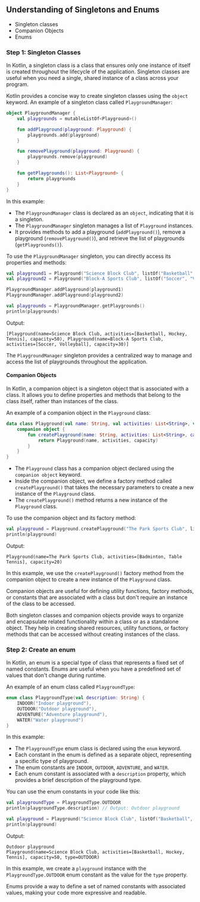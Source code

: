 ## Understanding of Singletons and Enums

- Singleton classes
- Companion Objects
- Enums

### Step 1: Singleton Classes


In Kotlin, a singleton class is a class that ensures only one instance of itself is created throughout the lifecycle of the application. Singleton classes are useful when you need a single, shared instance of a class across your program.

Kotlin provides a concise way to create singleton classes using the `object` keyword. An example of a singleton class called `PlaygroundManager`:

```kotlin
object PlaygroundManager {
    val playgrounds = mutableListOf<Playground>()

    fun addPlayground(playground: Playground) {
        playgrounds.add(playground)
    }

    fun removePlayground(playground: Playground) {
        playgrounds.remove(playground)
    }

    fun getPlaygrounds(): List<Playground> {
        return playgrounds
    }
}
```

In this example:
- The `PlaygroundManager` class is declared as an `object`, indicating that it is a singleton.
- The `PlaygroundManager` singleton manages a list of `Playground` instances.
- It provides methods to add a playground (`addPlayground()`), remove a playground (`removePlayground()`), and retrieve the list of playgrounds (`getPlaygrounds()`).

To use the `PlaygroundManager` singleton, you can directly access its properties and methods:

```kotlin
val playground1 = Playground("Science Block Club", listOf("Basketball", "Hockey", "Tennis"), 50)
val playground2 = Playground("Block-A Sports Club", listOf("Soccer", "Volleyball"), 30)

PlaygroundManager.addPlayground(playground1)
PlaygroundManager.addPlayground(playground2)

val playgrounds = PlaygroundManager.getPlaygrounds()
println(playgrounds)
```

Output:
```
[Playground(name=Science Block Club, activities=[Basketball, Hockey, Tennis], capacity=50), Playground(name=Block-A Sports Club, activities=[Soccer, Volleyball], capacity=30)]
```

The `PlaygroundManager` singleton provides a centralized way to manage and access the list of playgrounds throughout the application.




#### Companion Objects


In Kotlin, a companion object is a singleton object that is associated with a class. It allows you to define properties and methods that belong to the class itself, rather than instances of the class.

An example of a companion object in the `Playground` class:

```kotlin
data class Playground(val name: String, val activities: List<String>, val capacity: Int) {
    companion object {
        fun createPlayground(name: String, activities: List<String>, capacity: Int): Playground {
            return Playground(name, activities, capacity)
        }
    }
}
```

- The `Playground` class has a companion object declared using the `companion object` keyword.
- Inside the companion object, we define a factory method called `createPlayground()` that takes the necessary parameters to create a new instance of the `Playground` class.
- The `createPlayground()` method returns a new instance of the `Playground` class.

To use the companion object and its factory method:

```kotlin
val playground = Playground.createPlayground("The Park Sports Club", listOf("Badminton", "Table Tennis"), 20)
println(playground)
```

Output:
```
Playground(name=The Park Sports Club, activities=[Badminton, Table Tennis], capacity=20)
```

In this example, we use the `createPlayground()` factory method from the companion object to create a new instance of the `Playground` class.

Companion objects are useful for defining utility functions, factory methods, or constants that are associated with a class but don't require an instance of the class to be accessed.

Both singleton classes and companion objects provide ways to organize and encapsulate related functionality within a class or as a standalone object. They help in creating shared resources, utility functions, or factory methods that can be accessed without creating instances of the class.



### Step 2: Create an enum

In Kotlin, an enum is a special type of class that represents a fixed set of named constants. Enums are useful when you have a predefined set of values that don't change during runtime.

An example of an enum class called `PlaygroundType`:

```kotlin
enum class PlaygroundType(val description: String) {
    INDOOR("Indoor playground"),
    OUTDOOR("Outdoor playground"),
    ADVENTURE("Adventure playground"),
    WATER("Water playground")
}
```

In this example:
- The `PlaygroundType` enum class is declared using the `enum` keyword.
- Each constant in the enum is defined as a separate object, representing a specific type of playground.
- The enum constants are `INDOOR`, `OUTDOOR`, `ADVENTURE`, and `WATER`.
- Each enum constant is associated with a `description` property, which provides a brief description of the playground type.

You can use the enum constants in your code like this:

```kotlin
val playgroundType = PlaygroundType.OUTDOOR
println(playgroundType.description) // Output: Outdoor playground

val playground = Playground("Science Block Club", listOf("Basketball", "Hockey", "Tennis"), 50, PlaygroundType.OUTDOOR)
println(playground)
```

Output:
```
Outdoor playground
Playground(name=Science Block Club, activities=[Basketball, Hockey, Tennis], capacity=50, type=OUTDOOR)
```

In this example, we create a `playground` instance with the `PlaygroundType.OUTDOOR` enum constant as the value for the `type` property.

Enums provide a way to define a set of named constants with associated values, making your code more expressive and readable.

